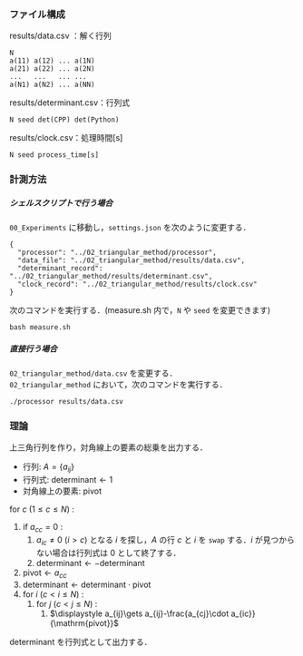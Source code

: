 ### ファイル構成
results/data.csv ：解く行列
```
N
a(11) a(12) ... a(1N)
a(21) a(22) ... a(2N)
...   ...   ... ...
a(N1) a(N2) ... a(NN)
```
results/determinant.csv：行列式  
```
N seed det(CPP) det(Python)
```
results/clock.csv：処理時間[s]  
```
N seed process_time[s]
```
### 計測方法
##### シェルスクリプトで行う場合
``00_Experiments`` に移動し，``settings.json`` を次のように変更する．
```
{
  "processor": "../02_triangular_method/processor",
  "data_file": "../02_triangular_method/results/data.csv",
  "determinant_record": "../02_triangular_method/results/determinant.csv",
  "clock_record": "../02_triangular_method/results/clock.csv"
}
```
次のコマンドを実行する．(measure.sh 内で，``N`` や ``seed`` を変更できます)
```
bash measure.sh
```
##### 直接行う場合
``02_triangular_method/data.csv`` を変更する．  
``02_triangular_method`` において，次のコマンドを実行する．
```
./processor results/data.csv
```

### 理論
上三角行列を作り，対角線上の要素の総乗を出力する．  
- 行列: $A=\{a_{ij}\}$
- 行列式: $\mathrm{determinant\gets 1}$  
- 対角線上の要素: $\mathrm{pivot}$  

$\mathrm{for}\ c\ (1\le c\le N)$ :
1. $\mathrm{if}\ a_{cc} = 0$ :  
    1. $a_{ic} \neq 0\ (i \gt c)$ となる $i$ を探し，$A$ の行 $c$ と $i$ を ``swap`` する．$i$ が見つからない場合は行列式は $0$ として終了する．
    2.  $\mathrm{determinant}\gets -\mathrm{determinant}$
2. $\mathrm{pivot} \gets a_{cc}$
3. $\mathrm{determinant}\gets \mathrm{determinant} \cdot \mathrm{pivot}$
4. $\mathrm{for}\ i\ (c\lt i\le N)$ :  
    1. $\mathrm{for}\ j\ (c\lt j\le N)$ :  
        1. $\displaystyle a_{ij}\gets a_{ij}-\frac{a_{cj}\cdot a_{ic}}{\mathrm{pivot}}$  

$\mathrm{determinant}$ を行列式として出力する．